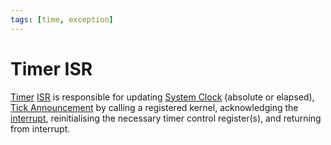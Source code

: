```yaml
---
tags: [time, exception]
---
```


# Timer ISR

[Timer](202404061106.md) [ISR](202405222040.md) is responsible for updating
[System Clock](202405251407.md) (absolute or elapsed), [Tick Announcement](202405260020.md)
by calling a registered kernel, acknowledging the [interrupt](202405222010.md),
reinitialising the necessary timer control register(s), and returning from
interrupt.

